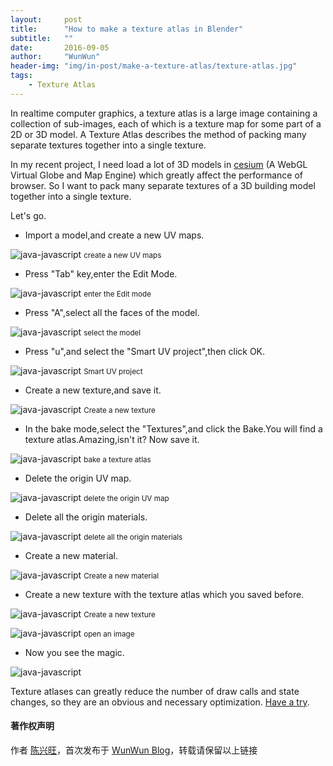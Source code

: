 ```yaml
---
layout:     post
title:      "How to make a texture atlas in Blender"
subtitle:   ""
date:       2016-09-05
author:     "WunWun"
header-img: "img/in-post/make-a-texture-atlas/texture-atlas.jpg"
tags:
    - Texture Atlas
---
```



In realtime computer graphics, a texture atlas is a large image containing a collection of sub-images, each of which is a texture map for some part of a 2D or 3D model. A Texture Atlas describes the method of packing many separate textures together into a single texture. 

In my recent project, I need load a lot of 3D models in [cesium](https://cesiumjs.org/) (A WebGL Virtual Globe and Map Engine) which greatly affect the performance of browser. So I want to pack many separate textures of a 3D building model together into a single texture.

Let's go.

- Import a model,and create a new UV maps.

![java-javascript](/img/in-post/make-a-texture-atlas/0.png)
<small class="img-hint">create a new UV maps</small>

- Press "Tab" key,enter the Edit Mode.

![java-javascript](/img/in-post/make-a-texture-atlas/1.png)
<small class="img-hint">enter the Edit mode</small>

- Press "A",select all the faces of the model.

![java-javascript](/img/in-post/make-a-texture-atlas/2.png)
<small class="img-hint">select the model</small>

- Press "u",and select the "Smart UV project",then click OK.

![java-javascript](/img/in-post/make-a-texture-atlas/3.png)
<small class="img-hint">Smart UV project</small>

- Create a new texture,and save it.

![java-javascript](/img/in-post/make-a-texture-atlas/5.png)
<small class="img-hint">Create a new texture</small>

- In the bake mode,select the "Textures",and click the Bake.You will find a texture atlas.Amazing,isn't it? Now save it.

![java-javascript](/img/in-post/make-a-texture-atlas/6.png)
<small class="img-hint">bake a texture atlas</small>

- Delete the origin UV map.

![java-javascript](/img/in-post/make-a-texture-atlas/7.png)
<small class="img-hint">delete the origin UV map</small>

- Delete all the origin materials.

![java-javascript](/img/in-post/make-a-texture-atlas/8.png)
<small class="img-hint">delete all the origin materials</small>

- Create a new material.

![java-javascript](/img/in-post/make-a-texture-atlas/9.png)
<small class="img-hint">Create a new material</small>

- Create a new texture with the texture atlas which you saved before.

![java-javascript](/img/in-post/make-a-texture-atlas/10.png)
<small class="img-hint">Create a new texture</small>

![java-javascript](/img/in-post/make-a-texture-atlas/11.png)
<small class="img-hint">open an image</small>

- Now you see the magic.

![java-javascript](/img/in-post/make-a-texture-atlas/12.png)
<small class="img-hint"></small>

Texture atlases can greatly reduce the number of draw calls and state changes, so they are an obvious and necessary optimization. [Have a try](https://www.youtube.com/watch?v=3jJGBzAxXKo).

#### 著作权声明
  
作者 [陈兴旺](http://weibo.com/xingwangchan)，首次发布于 [WunWun Blog](http://iwun.github.io/)，转载请保留以上链接

